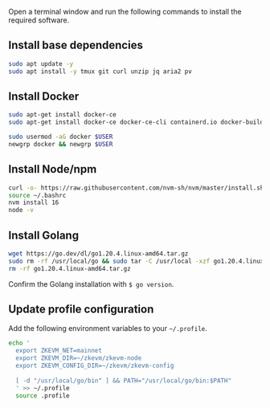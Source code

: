 Open a terminal window and run the following commands to install the required software.

## Install base dependencies

```sh
sudo apt update -y
sudo apt install -y tmux git curl unzip jq aria2 pv
```

## Install Docker

```sh
sudo apt-get install docker-ce
sudo apt-get install docker-ce docker-ce-cli containerd.io docker-buildx-plugin docker-compose-plugin

sudo usermod -aG docker $USER
newgrp docker && newgrp $USER
```

## Install Node/npm

```sh
curl -o- https://raw.githubusercontent.com/nvm-sh/nvm/master/install.sh | bash
source ~/.bashrc
nvm install 16
node -v
```

## Install Golang

```sh
wget https://go.dev/dl/go1.20.4.linux-amd64.tar.gz
sudo rm -rf /usr/local/go && sudo tar -C /usr/local -xzf go1.20.4.linux-amd64.tar.gz
rm -rf go1.20.4.linux-amd64.tar.gz
```

Confirm the Golang installation with `$ go version`.

## Update profile configuration

Add the following environment variables to your `~/.profile`.

```bash
echo '
  export ZKEVM_NET=mainnet
  export ZKEVM_DIR=~/zkevm/zkevm-node
  export ZKEVM_CONFIG_DIR=~/zkevm/zkevm-config
 
  [ -d "/usr/local/go/bin" ] && PATH="/usr/local/go/bin:$PATH"
  ' >> ~/.profile
  source .profile
```